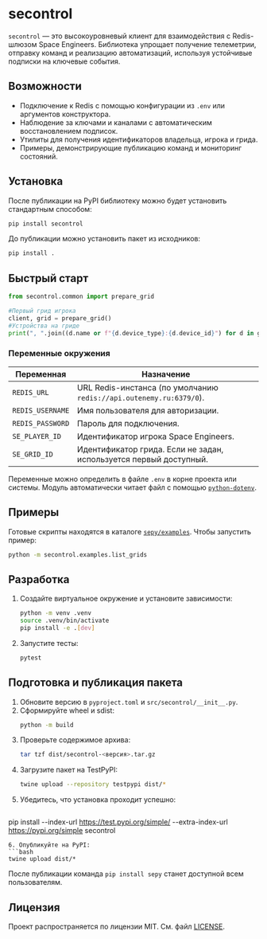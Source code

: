 # secontrol

`secontrol` — это высокоуровневый клиент для взаимодействия с Redis-шлюзом Space Engineers. Библиотека упрощает получение телеметрии, отправку команд и реализацию автоматизаций, используя устойчивые подписки на ключевые события.

## Возможности

- Подключение к Redis с помощью конфигурации из `.env` или аргументов конструктора.
- Наблюдение за ключами и каналами с автоматическим восстановлением подписок.
- Утилиты для получения идентификаторов владельца, игрока и грида.
- Примеры, демонстрирующие публикацию команд и мониторинг состояний.

## Установка

После публикации на PyPI библиотеку можно будет установить стандартным способом:

```bash
pip install secontrol
```

До публикации можно установить пакет из исходников:

```bash
pip install .
```

## Быстрый старт

```python
from secontrol.common import prepare_grid

#Первый грид игрока
client, grid = prepare_grid()
#Устройства на гриде
print(", ".join((d.name or f"{d.device_type}:{d.device_id}") for d in grid.devices.values()) or "(no devices)")

```

### Переменные окружения

| Переменная        | Назначение                                              |
| ----------------- | ------------------------------------------------------- |
| `REDIS_URL`       | URL Redis-инстанса (по умолчанию `redis://api.outenemy.ru:6379/0`). |
| `REDIS_USERNAME`  | Имя пользователя для авторизации.                       |
| `REDIS_PASSWORD`  | Пароль для подключения.                                 |
| `SE_PLAYER_ID`    | Идентификатор игрока Space Engineers.                   |
| `SE_GRID_ID`      | Идентификатор грида. Если не задан, используется первый доступный. |

Переменные можно определить в файле `.env` в корне проекта или системы. Модуль автоматически читает файл с помощью [`python-dotenv`](https://pypi.org/project/python-dotenv/).

## Примеры

Готовые скрипты находятся в каталоге [`sepy/examples`](src/secontrol/examples). Чтобы запустить пример:

```bash
python -m secontrol.examples.list_grids
```

## Разработка

1. Создайте виртуальное окружение и установите зависимости:
   ```bash
   python -m venv .venv
   source .venv/bin/activate
   pip install -e .[dev]
   ```
2. Запустите тесты:
   ```bash
   pytest
   ```

## Подготовка и публикация пакета

1. Обновите версию в `pyproject.toml` и `src/secontrol/__init__.py`.
2. Сформируйте wheel и sdist:
   ```bash
   python -m build
   ```
3. Проверьте содержимое архива:
   ```bash
   tar tzf dist/secontrol-<версия>.tar.gz
   ```
4. Загрузите пакет на TestPyPI:
   ```bash
   twine upload --repository testpypi dist/*
   ```
5. Убедитесь, что установка проходит успешно:
   ```bash
  pip install --index-url https://test.pypi.org/simple/ --extra-index-url https://pypi.org/simple secontrol
   ```
6. Опубликуйте на PyPI:
   ```bash
   twine upload dist/*
   ```

После публикации команда `pip install sepy` станет доступной всем пользователям.

## Лицензия

Проект распространяется по лицензии MIT. См. файл [LICENSE](LICENSE).

